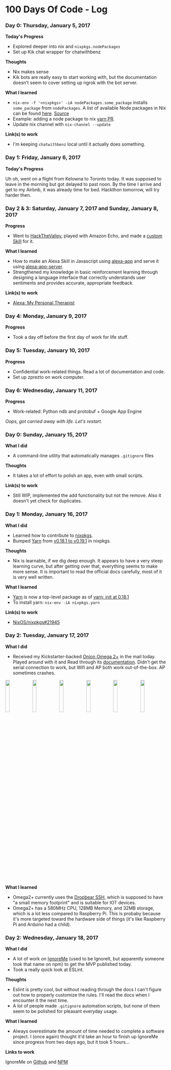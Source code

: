 # 100 Days Of Code - Log

### Day 0: Thursday, January 5, 2017

**Today's Progress**

* Explored deeper into nix and `nixpkgs.nodePackages`
* Set up Kik chat wrapper for chatwithbenz

**Thoughts**

* Nix makes sense
* Kik bots are really easy to start working with, but the documentation doesn't seem to cover setting up ngrok with the bot server.

**What I learned**

* `nix-env -f '<nixpkgs>' -iA nodePackages.some_package` installs `some_package` from `nodePackages`. A list of available Node packages in Nix can be found [here](https://github.com/NixOS/nixpkgs/blob/master/pkgs/top-level/node-packages.json). [Source](https://github.com/svanderburg/node2nix)
* Example: adding a node package to nix [yarn PR](https://github.com/NixOS/nixpkgs/pull/20635).
* Update nix channel with `nix-channel --update`

**Link(s) to work**

* I'm keeping `chatwithbenz` local until it actually does something.


### Day 1: Friday, January 6, 2017

**Today's Progress**

Uh oh, went on a flight from Kelowna to Toronto today. It was supposed to leave in the morning but got delayed to past noon. By the time I arrive and get to my Airbnb, it was already time for bed. Hackthon tomorrow, will try harder then.


### Day 2 & 3: Saturday, January 7, 2017 and Sunday, January 8, 2017

**Progress**

* Went to [HackTheValley](https://www.hackvalley.com/), played with Amazon Echo, and made a [custom Skill](https://devpost.com/software/alexa-my-personal-therapist) for it.

**What I learned**

* How to make an Alexa Skill in Javascript using [alexa-app](https://github.com/matt-kruse/alexa-app) and serve it using [alexa-app-server](https://github.com/matt-kruse/alexa-app-server).
* Strengthened my knowledge in basic reinforcement learning through designing a language interface that correctly understands user sentiments and provides accurate, appropriate feedback.

**Link(s) to work**

* [Alexa: My Personal Therapist](https://devpost.com/software/alexa-my-personal-therapist)


### Day 4: Monday, January 9, 2017

**Progress**

* Took a day off before the first day of work for life stuff.


### Day 5: Tuesday, January 10, 2017

**Progress**

* Confidential work-related things. Read a lot of documentation and code.
* Set up zprezto on work computer.


### Day 6: Wednesday, January 11, 2017

**Progress**

* Work-related: Python ndb and protobuf + Google App Engine

*Oops, got carried away with life. Let's restart.*

### Day 0: Sunday, January 15, 2017

**What I did**

* A command-line utility that automatically manages `.gitignore` files

**Thoughts**

* It takes a lot of effort to polish an app, even with small scripts.

**Link(s) to work**

* Still WIP, implemented the add functionality but not the remove. Also it doesn't yet check for duplicates.

### Day 1: Monday, January 16, 2017

**What I did**

* Learned how to contribute to [nixpkgs](https://github.com/NixOS/nixpkgs).
* Bumped [Yarn][yarn] from [v0.18.1 to v0.19.1][nixpkgs-pull-21945] in nixpkgs.

**Thoughts**

* Nix is learnable, if we dig deep enough. It appears to have a very steep learning curve, but after getting over that, everything seems to make more sense. It is important to read the official docs carefully, most of it is very well written.

**What I learned**

* [Yarn][yarn] is now a top-level package as of [yarn: init at 0.18.1](https://github.com/NixOS/nixpkgs/pull/21892)
* To install yarn: `nix-env -iA nixpkgs.yarn`

**Link(s) to work**

* [NixOS/nixpkgs#21945][nixpkgs-pull-21945]

[nixpkgs-pull-21945]: https://github.com/NixOS/nixpkgs/pull/21945
[yarn]: https://github.com/yarnpkg/yarn

### Day 2: Tuesday, January 17, 2017

**What I did**

* Received my Kickstarter-backed [Onion Omega 2+][omega2-kickstarter] in the mail today. Played around with it and Read through its [documentation](https://docs.onion.io/omega2-docs/). Didn't get the serial connection to work, but Wifi and AP both work out-of-the-box. AP sometimes crashes.

<img width="16%" src="https://cloud.githubusercontent.com/assets/5977478/22052232/096a5cd0-dd17-11e6-9170-9e28b405d749.jpg" />
<img width="16%" src="https://cloud.githubusercontent.com/assets/5977478/22052152/9b3aa774-dd16-11e6-8c2a-a72d2f50a849.jpg" />
<img width="16%" src="https://cloud.githubusercontent.com/assets/5977478/22052153/9b3de498-dd16-11e6-9169-60a6aeb8d6b6.jpg" />
<img width="16%" src="https://cloud.githubusercontent.com/assets/5977478/22052149/9b39d222-dd16-11e6-8b5f-48c70dac064a.jpg" />
<img width="16%" src="https://cloud.githubusercontent.com/assets/5977478/22052151/9b3a7aa6-dd16-11e6-8006-d4844b0eb516.jpg" />
<img width="16%" src="https://cloud.githubusercontent.com/assets/5977478/22052150/9b39ee74-dd16-11e6-9848-b055ac3f550c.jpg" />

**What I learned**

* Omega2+ currently uses the [Dropbear SSH][dropbear], which is supposed to have "a small memory footprint" and is suitable for IOT devices.
* Omega2+ has a 580MHz CPU, 128MB Memory, and 32MB storage, which is a lot less compared to Raspberry Pi. This is probaby because it's more targeted toward the hardware side of things (it's like Raspberry Pi and Arduino had a child).

[omega2-kickstarter]: https://www.kickstarter.com/projects/onion/omega2-5-iot-computer-with-wi-fi-powered-by-linux
[dropbear]: https://matt.ucc.asn.au/dropbear/dropbear.html

### Day 2: Wednesday, January 18, 2017

**What I did**

* A lot of work on [IgnoreMe][ignoreme] (used to be IgnoreIt, but apparently someone took that name on npm) to get the MVP published today.
* Took a really quick look at ESLint.

**Thoughts**

* Eslint is pretty cool, but without reading through the docs I can't figure out how to properly customize the rules. I'll read the docs when I encounter it the next time.
* A lot of people made `.gitignore` automation scripts, but none of them seem to be polished for pleasant everyday usage.

**What I learned**

* Always overestimate the amount of time needed to complete a software project. I (once again) thought it'd take an hour to finish up IgnoreMe since progress from two days ago, but it took 5 hours...

**Links to work**

IgnoreMe on [Github][ignoreme] and [NPM][ignoreme-npm]

[ignoreme]: https://github.com/ben-z/ignoreme
[ignoreme-npm]: https://www.npmjs.com/package/ignoreme
